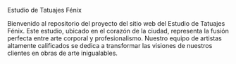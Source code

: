 Estudio de Tatuajes Fénix

Bienvenido al repositorio del proyecto del sitio web del Estudio de Tatuajes Fénix. Este estudio, ubicado en el corazón de la ciudad, representa la fusión perfecta entre arte corporal y profesionalismo. Nuestro equipo de artistas altamente calificados se dedica a transformar las visiones de nuestros clientes en obras de arte inigualables.